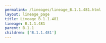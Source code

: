 ```yaml
---
permalink: /lineages/lineage_B.1.1.481.html
layout: lineage_page
title: Lineage B.1.1.481
lineage: B.1.1.481
parent: B.1.1
children: ['B.1.1.481']
---
```

